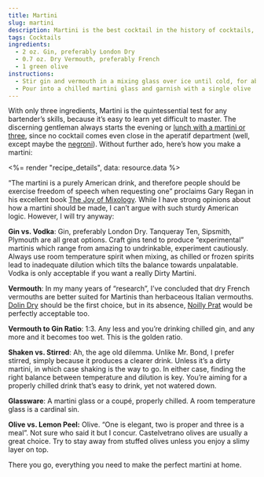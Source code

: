 ```yaml
---
title: Martini
slug: martini
description: Martini is the best cocktail in the history of cocktails, ever.
tags: Cocktails
ingredients:
  - 2 oz. Gin, preferably London Dry
  - 0.7 oz. Dry Vermouth, preferably French
  - 1 green olive
instructions:
  - Stir gin and vermouth in a mixing glass over ice until cold, for about 30 seconds
  - Pour into a chilled martini glass and garnish with a single olive
---
```


With only three ingredients, Martini is the quintessential test for any bartender’s skills, because it’s easy to learn yet difficult to master. The discerning gentleman always starts the evening or [lunch with a martini or three](https://en.wikipedia.org/wiki/Three-martini_lunch), since no cocktail comes even close in the aperatif department (well, except maybe the [negroni](__GHOST_URL__/negroni/)). Without further ado, here’s how you make a martini:

<%= render "recipe_details", data: resource.data %>

“The martini is a purely American drink, and therefore people should be exercise freedom of speech when requesting one” proclaims Gary Regan in his excellent book [The Joy of Mixology](https://www.goodreads.com/book/show/454346.The_Joy_of_Mixology). While I have strong opinions about how a martini should be made, I can’t argue with such sturdy American logic. However, I will try anyway:

**Gin vs. Vodka**: Gin, preferably London Dry. Tanqueray Ten, Sipsmith, Plymouth are all great options. Craft gins tend to produce “experimental” martinis which range from amazing to undrinkable, experiment cautiously. Always use room temperature spirit when mixing, as chilled or frozen spirits lead to inadequate dilution which tilts the balance towards unpalatable. Vodka is only acceptable if you want a really Dirty Martini.

**Vermouth**: In my many years of “research”, I’ve concluded that dry French vermouths are better suited for Martinis than herbaceous Italian vermouths. [Dolin Dry](https://www.dolin.fr/en/products/vermouth-dry/) should be the first choice, but in its absence, [Noilly Prat](https://www.noillyprat.com/) would be perfectly acceptable too.

**Vermouth to Gin Ratio**: 1:3. Any less and you’re drinking chilled gin, and any more and it becomes too wet. This is the golden ratio.

**Shaken vs. Stirred**: Ah, the age old dilemma. Unlike Mr. Bond, I prefer stirred, simply because it produces a clearer drink. Unless it’s a dirty martini, in which case shaking is the way to go. In either case, finding the right balance between temperature and dilution is key. You’re aiming for a properly chilled drink that’s easy to drink, yet not watered down.

**Glassware**: A martini glass or a coupé, properly chilled. A room temperature glass is a cardinal sin.

**Olive vs. Lemon Peel:** Olive. “One is elegant, two is proper and three is a meal”. Not sure who said it but I concur. Castelvetrano olives are usually a great choice. Try to stay away from stuffed olives unless you enjoy a slimy layer on top.

There you go, everything you need to make the perfect martini at home.

